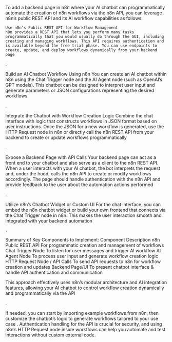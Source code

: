 To add a backend page in n8n where your AI chatbot can programmatically automate the creation of n8n workflows via the n8n API, you can leverage n8n’s public REST API and its AI workflow capabilities as follows:

    Use n8n’s Public REST API for Workflow Management
    n8n provides a REST API that lets you perform many tasks programmatically that you would usually do through the GUI, including creating and managing workflows. This API requires authentication and is available beyond the free trial phase. You can use endpoints to create, update, and deploy workflows dynamically from your backend page

.

Build an AI Chatbot Workflow Using n8n
You can create an AI chatbot within n8n using the Chat Trigger node and the AI Agent node (such as OpenAI’s GPT models). This chatbot can be designed to interpret user input and generate parameters or JSON configurations representing the desired workflows

.

Integrate the Chatbot with Workflow Creation Logic
Combine the chat interface with logic that constructs workflows in JSON format based on user instructions. Once the JSON for a new workflow is generated, use the HTTP Request node in n8n or directly call the n8n REST API from your backend to create or update workflows programmatically

.

Expose a Backend Page with API Calls
Your backend page can act as a front end to your chatbot and also serve as a client to the n8n REST API. When a user interacts with your AI chatbot, the bot interprets the request and, under the hood, calls the n8n API to create or modify workflows accordingly. The page should handle authentication with the n8n API and provide feedback to the user about the automation actions performed

.

Utilize n8n’s Chatbot Widget or Custom UI
For the chat interface, you can embed the n8n chatbot widget or build your own frontend that connects via the Chat Trigger node in n8n. This makes the user interaction smooth and integrated with your backend automation

    .

Summary of Key Components to Implement:
Component	Description
n8n Public REST API	For programmatic creation and management of workflows
Chat Trigger Node	To listen for user messages and trigger AI workflow
AI Agent Node	To process user input and generate workflow creation logic
HTTP Request Node / API Calls	To send API requests to n8n for workflow creation and updates
Backend Page/UI	To present chatbot interface & handle API authentication and communication

This approach effectively uses n8n’s modular architecture and AI integration features, allowing your AI chatbot to control workflow creation dynamically and programmatically via the API

.

If needed, you can start by importing example workflows from n8n, then customize the chatbot’s logic to generate workflows tailored to your use case
. Authentication handling for the API is crucial for security, and using n8n’s HTTP Request node inside workflows can help you automate and test interactions without custom external code.
